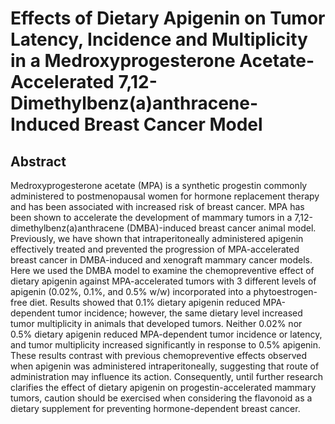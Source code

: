 # Effects of Dietary Apigenin on Tumor Latency, Incidence and Multiplicity in a Medroxyprogesterone Acetate-Accelerated 7,12-Dimethylbenz(a)anthracene-Induced Breast Cancer Model

## Abstract

Medroxyprogesterone acetate (MPA) is a synthetic progestin commonly administered to postmenopausal women for hormone replacement therapy and has been associated with increased risk of breast cancer. MPA has been shown to accelerate the development of mammary tumors in a 7,12-dimethylbenz(a)anthracene (DMBA)-induced breast cancer animal model. Previously, we have shown that intraperitoneally administered apigenin effectively treated and prevented the progression of MPA-accelerated breast cancer in DMBA-induced and xenograft mammary cancer models. Here we used the DMBA model to examine the chemopreventive effect of dietary apigenin against MPA-accelerated tumors with 3 different levels of apigenin (0.02%, 0.1%, and 0.5% w/w) incorporated into a phytoestrogen-free diet. Results showed that 0.1% dietary apigenin reduced MPA-dependent tumor incidence; however, the same dietary level increased tumor multiplicity in animals that developed tumors. Neither 0.02% nor 0.5% dietary apigenin reduced MPA-dependent tumor incidence or latency, and tumor multiplicity increased significantly in response to 0.5% apigenin. These results contrast with previous chemopreventive effects observed when apigenin was administered intraperitoneally, suggesting that route of administration may influence its action. Consequently, until further research clarifies the effect of dietary apigenin on progestin-accelerated mammary tumors, caution should be exercised when considering the flavonoid as a dietary supplement for preventing hormone-dependent breast cancer.